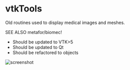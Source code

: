 # vtkTools

Old routines used to display medical images and meshes.

SEE ALSO metafor/biomec!

* Should be updated to VTK>5 
* Should be updated to Qt 
* Should be refactored to objects

![screenshot](screenshot.png)

